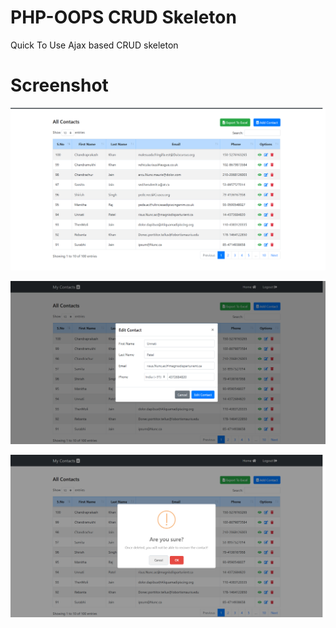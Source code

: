 # PHP-OOPS CRUD Skeleton
 Quick To Use Ajax based CRUD skeleton


# Screenshot 

![Screen shot of CRUD Operation Dashboard](https://github.com/mithunpariyarath/OOPSCRUD-SKELETON/blob/master/Opera%20Snapshot_2020-03-04_145948_localhost.png)

![Screenshot of Contact Entry](https://github.com/mithunpariyarath/OOPSCRUD-SKELETON/blob/master/2020-03-06_105826_localhost.png)

![Screenshot of Delete entry confirmation](https://github.com/mithunpariyarath/OOPSCRUD-SKELETON/blob/master/2020-2-03-06_110047_localhost.png)
